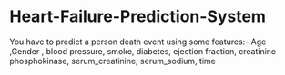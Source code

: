 # Heart-Failure-Prediction-System
You have to predict a person death event using some features:-  Age ,Gender , blood pressure, smoke, diabetes, ejection fraction, creatinine phosphokinase, serum_creatinine, serum_sodium, time
